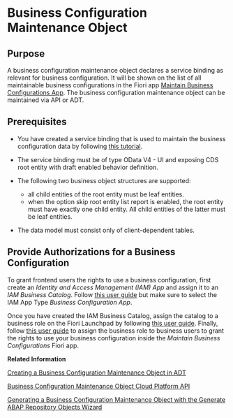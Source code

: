<!-- loio61159c4dc45b45619b46b4620615c357 -->

# Business Configuration Maintenance Object



<a name="loio61159c4dc45b45619b46b4620615c357__section_ugh_txt_4sb"/>

## Purpose

A business configuration maintenance object declares a service binding as relevant for business configuration. It will be shown on the list of all maintainable business configurations in the Fiori app [Maintain Business Configurations App](maintain-business-configurations-app-889b616.md). The business configuration maintenance object can be maintained via API or ADT.



<a name="loio61159c4dc45b45619b46b4620615c357__section_ndb_slr_xqb"/>

## Prerequisites

-   You have created a service binding that is used to maintain the business configuration data by following [this tutorial](https://developers.sap.com/mission.abap-dev-factory-calendar.html).

-   The service binding must be of type OData V4 - UI and exposing CDS root entity with draft enabled behavior definition.

-   The following two business object structures are supported:

    -   all child entities of the root entity must be leaf entities.
    -   when the option skip root entity list report is enabled, the root entity must have exactly one child entity. All child entities of the latter must be leaf entities.

-   The data model must consist only of client-dependent tables.




<a name="loio61159c4dc45b45619b46b4620615c357__section_ejg_zlr_xqb"/>

## Provide Authorizations for a Business Configuration

To grant frontend users the rights to use a business configuration, first create an *Identity and Access Management \(IAM\) App* and assign it to an *IAM Business Catalog*. Follow [this user guide](https://help.sap.com/viewer/5371047f1273405bb46725a417f95433/Cloud/en-US/032faaf4f9184484ba9295c81756e831.html) but make sure to select the IAM App Type *Business Configuration App*.

Once you have created the IAM Business Catalog, assign the catalog to a business role on the Fiori Launchpad by following [this user guide](https://help.sap.com/viewer/65de2977205c403bbc107264b8eccf4b/Cloud/en-US/8980ad05330b4585ab96a8e09cef4688.html). Finally, follow [this user guide](https://help.sap.com/viewer/65de2977205c403bbc107264b8eccf4b/Cloud/en-US/e40e710321c74f28916affa9ae984bce.html) to assign the business role to business users to grant the rights to use your business configuration inside the *Maintain Business Configurations* Fiori app.

**Related Information**  


[Creating a Business Configuration Maintenance Object in ADT](creating-a-business-configuration-maintenance-object-in-adt-1196530.md "Find out how to create a business configuration maintenance object using the ABAP Development Tools (ADT).")

[Business Configuration Maintenance Object Cloud Platform API](business-configuration-maintenance-object-cloud-platform-api-508d406.md "Use the ABAP API mbc_cp_api to create, update, delete, and read business configuration maintenance objects.")

[Generating a Business Configuration Maintenance Object with the Generate ABAP Repository Objects Wizard](../50-administration-and-ops/generating-a-business-configuration-maintenance-object-with-the-generate-abap-repositor-047e01c.md "You can create a business configuration maintenance object together with all related development objects on the basis of a database table by using the Generate ABAP Repository Objects Wizard.")

